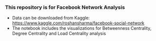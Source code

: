 ### This repository is for Facebook Network Analysis
* Data can be downloaded from Kaggle:  https://www.kaggle.com/roshansharma/facebook-social-network
* The notebook includes the visualizations for Betweenness Centrality, Degree Centrality and Load Centrality analysis
